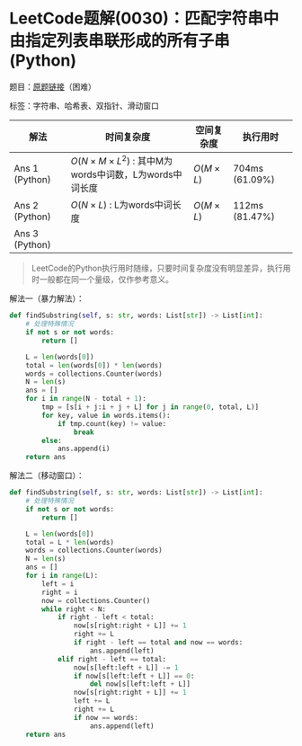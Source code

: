 # LeetCode题解(0030)：匹配字符串中由指定列表串联形成的所有子串(Python)

题目：[原题链接](https://leetcode-cn.com/problems/substring-with-concatenation-of-all-words/)（困难）

标签：字符串、哈希表、双指针、滑动窗口

| 解法           | 时间复杂度                                          | 空间复杂度 | 执行用时       |
| -------------- | --------------------------------------------------- | ---------- | -------------- |
| Ans 1 (Python) | $O(N×M×L^2)$ : 其中M为words中词数，L为words中词长度 | $O(M×L)$   | 704ms (61.09%) |
| Ans 2 (Python) | $O(N×L)$ : L为words中词长度                         | $O(M×L)$   | 112ms (81.47%) |
| Ans 3 (Python) |                                                     |            |                |

>  LeetCode的Python执行用时随缘，只要时间复杂度没有明显差异，执行用时一般都在同一个量级，仅作参考意义。

解法一（暴力解法）：

```python
def findSubstring(self, s: str, words: List[str]) -> List[int]:
    # 处理特殊情况
    if not s or not words:
        return []

    L = len(words[0])
    total = len(words[0]) * len(words)
    words = collections.Counter(words)
    N = len(s)
    ans = []
    for i in range(N - total + 1):
        tmp = [s[i + j:i + j + L] for j in range(0, total, L)]
        for key, value in words.items():
            if tmp.count(key) != value:
                break
        else:
            ans.append(i)
    return ans
```

解法二（移动窗口）：

```python
def findSubstring(self, s: str, words: List[str]) -> List[int]:
    # 处理特殊情况
    if not s or not words:
        return []

    L = len(words[0])
    total = L * len(words)
    words = collections.Counter(words)
    N = len(s)
    ans = []
    for i in range(L):
        left = i
        right = i
        now = collections.Counter()
        while right < N:
            if right - left < total:
                now[s[right:right + L]] += 1
                right += L
                if right - left == total and now == words:
                    ans.append(left)
            elif right - left == total:
                now[s[left:left + L]] -= 1
                if now[s[left:left + L]] == 0:
                    del now[s[left:left + L]]
                now[s[right:right + L]] += 1
                left += L
                right += L
                if now == words:
                    ans.append(left)
    return ans
```

